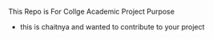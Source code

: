 This Repo is For Collge Academic Project Purpose
- this is chaitnya and wanted to contribute to your project
